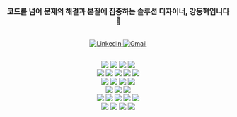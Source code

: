 <br/>

### <div align="center">코드를 넘어 문제의 해결과 본질에 집중하는 솔루션 디자이너, 강동혁입니다 🚀</div>
<br/>
<div align="center">
  <a href='https://www.linkedin.com/in/yourprofile' target="_blank">
    <picture>
      <source media="(prefers-color-scheme: dark)" srcset="https://img.shields.io/badge/%20My%20LinkedIn-0E1116?style=flat-square&logo=linkedin&logoColor=0A66C2">
      <source media="(prefers-color-scheme: light)" srcset="https://img.shields.io/badge/%20My%20LinkedIn-ffffff?style=flat-square&logo=linkedin&logoColor=0A66C2">
      <img alt="LinkedIn" src="http://LIGHT_IMAGE_URL.png">
    </picture>
  </a>
  <a href='kdhyeok52@korea.ac.kr' target="_blank">
    <picture>
      <source media="(prefers-color-scheme: dark)" srcset="https://img.shields.io/badge/%20My%20Gmail-0E1116?style=flat-square&logo=gmail&logoColor=EA4335">
      <source media="(prefers-color-scheme: light)" srcset="https://img.shields.io/badge/%20My%20Gmail-ffffff?style=flat-square&logo=gmail&logoColor=EA4335">
      <img alt="Gmail" src="http://LIGHT_IMAGE_URL.png">
    </picture>
  </a>
</div>

<br/>
<p align="center">
  <img src="https://img.shields.io/badge/Python-3776AB?style=flat-square&logo=python&logoColor=white"/>
  <img src="https://img.shields.io/badge/JavaScript-F7DF1E?style=flat-square&logo=javascript&logoColor=black"/>
  <img src="https://img.shields.io/badge/TypeScript-3178C6?style=flat-square&logo=typescript&logoColor=white"/>
  <img src="https://img.shields.io/badge/C-A8B9CC?style=flat-square&logo=c&logoColor=black"/>
  <br/>
  <img src="https://img.shields.io/badge/React-61DAFB?style=flat-square&logo=react&logoColor=black"/>
  <img src="https://img.shields.io/badge/Next.js-000000?style=flat-square&logo=nextdotjs&logoColor=white"/>
  <img src="https://img.shields.io/badge/Redux-764ABC?style=flat-square&logo=redux&logoColor=white"/>
  <img src="https://img.shields.io/badge/Zustand-000000?style=flat-square&logo=zustand&logoColor=white"/>
  <img src="https://img.shields.io/badge/Styled--Components-DB7093?style=flat-square&logo=styled-components&logoColor=white"/>
  <br/>
  <img src="https://img.shields.io/badge/Django-092E20?style=flat-square&logo=django&logoColor=white"/>
  <img src="https://img.shields.io/badge/NestJS-E0234E?style=flat-square&logo=nestjs&logoColor=white"/>
  <img src="https://img.shields.io/badge/Express.js-000000?style=flat-square&logo=express&logoColor=white"/>
  <img src="https://img.shields.io/badge/Node.js-339933?style=flat-square&logo=nodedotjs&logoColor=white"/>
  <br/>
  <img src="https://img.shields.io/badge/PostgreSQL-4169E1?style=flat-square&logo=postgresql&logoColor=white"/>
  <img src="https://img.shields.io/badge/MySQL-4479A1?style=flat-square&logo=mysql&logoColor=white"/>
  <img src="https://img.shields.io/badge/MongoDB-47A248?style=flat-square&logo=mongodb&logoColor=white"/>
  <br/>
  <img src="https://img.shields.io/badge/Jupyter-F37626?style=flat-square&logo=jupyter&logoColor=white"/>
  <img src="https://img.shields.io/badge/Anaconda-44A833?style=flat-square&logo=anaconda&logoColor=white"/>
  <img src="https://img.shields.io/badge/PyTorch-EE4C2C?style=flat-square&logo=pytorch&logoColor=white"/>
  <img src="https://img.shields.io/badge/TensorFlow-FF6F00?style=flat-square&logo=tensorflow&logoColor=white"/>
  <img src="https://img.shields.io/badge/OpenAI-412991?style=flat-square&logo=openai&logoColor=white"/>
  <br/>
  <img src="https://img.shields.io/badge/GitHub-181717?style=flat-square&logo=github&logoColor=white"/>
  <img src="https://img.shields.io/badge/Docker-2496ED?style=flat-square&logo=docker&logoColor=white"/>
  <img src="https://img.shields.io/badge/AWS-232F3E?style=flat-square&logo=amazonwebservices&logoColor=white"/>
  <img src="https://img.shields.io/badge/Azure-0078D4?style=flat-square&logo=microsoftazure&logoColor=white"/>
</p>
<br/>
